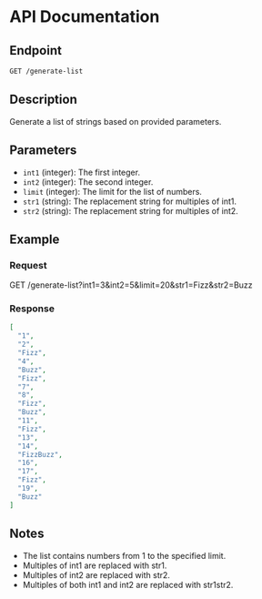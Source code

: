 # API Documentation

## Endpoint

```bash
GET /generate-list
```

## Description
Generate a list of strings based on provided parameters.

## Parameters
- `int1` (integer): The first integer.
- `int2` (integer): The second integer.
- `limit` (integer): The limit for the list of numbers.
- `str1` (string): The replacement string for multiples of int1.
- `str2` (string): The replacement string for multiples of int2.

## Example
### Request
GET /generate-list?int1=3&int2=5&limit=20&str1=Fizz&str2=Buzz


### Response
```json
[
  "1",
  "2",
  "Fizz",
  "4",
  "Buzz",
  "Fizz",
  "7",
  "8",
  "Fizz",
  "Buzz",
  "11",
  "Fizz",
  "13",
  "14",
  "FizzBuzz",
  "16",
  "17",
  "Fizz",
  "19",
  "Buzz"
]
```

## Notes
- The list contains numbers from 1 to the specified limit.
- Multiples of int1 are replaced with str1.
- Multiples of int2 are replaced with str2.
- Multiples of both int1 and int2 are replaced with str1str2.

